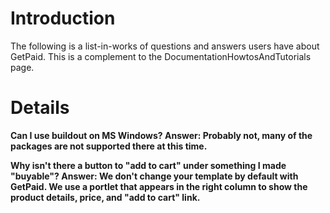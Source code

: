 # Introduction #

The following is a list-in-works of questions and answers users have about GetPaid. This is a complement to the DocumentationHowtosAndTutorials page.


# Details #

**Can I use buildout on MS Windows? Answer: Probably not, many of the packages are not supported there at this time.**

**Why isn't there a button to "add to cart" under something I made "buyable"? Answer: We don't change your template by default with GetPaid. We use a portlet that appears in the right column to show the product details, price, and "add to cart" link.**


